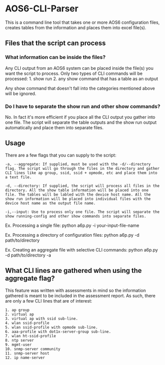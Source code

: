 # AOS6-CLI-Parser

This is a command line tool that takes one or more AOS6 configuration files, creates tables from the information and places them into excel file(s).

## Files that the script can process

### What information can be inside the files?

Any CLI output from an AOS6 system can be placed inside the file(s) you want the script to process. Only two types of CLI commands will be processed:
    1. show run
    2. any show command that has a table as an output

Any show command that doesn't fall into the categories mentioned above will be ignored.

### Do I have to separate the show run and other show commands?

No. In fact it's more efficient if you place all the CLI output you gather into one file. The script will separate the table outputs and the show run output automatically and place them into separate files.

## Usage

There are a few flags that you can supply to the script:

    -a, --aggregate: If supplied, must be used with the -d/--directory flag. The script will go through the files in the directory and gather CLI lines like ap group, ssid, ssid + opmode, etc and place them into a text file.

    -d, --directory: If supplied, the script will process all files in the directory. All the show table information will be placed into one file. The tables will be labled with the device host name. All the show run information will be placed into individual files with the device host name as the output file name.

    -i,--input: Use to process only one file. The script will separate the show running-config and other show commands into separate files.

Ex. Processing a single file:
    python a6p.py -i your-input-file-name

Ex. Processing a directory of configuration files:
    python a6p.py -d path/to/directory

Ex. Creating an aggregate file with selective CLI commands:
    python a6p.py -d path/to/directory -a

## What CLI lines are gathered when using the aggregate flag?

This feature was written with assessments in mind so the information gathered is meant to be included in the assessment report. As such, there are only a few CLI lines that are of interest:

    1. ap group
    2. virtual ap
    3. virtual ap with ssid sub-line.
    4. wlan ssid-profile
    5. wlan ssid-profile with opmode sub-line.
    6. aaa-profile with dot1x-server-group sub-line.
    7. wlan ht-ssid-profile
    8. ntp server
    9. mgmt-user
    10. snmp-server community
    11. snmp-server host
    12. ip name-server